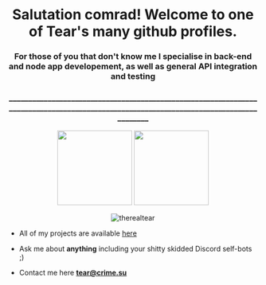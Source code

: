 

<h1 align="center">Salutation comrad! Welcome to one of Tear's many github profiles. </h1>
<h3 align="center">For those of you that don't know me I specialise in back-end and node app developement, as well as general API integration and testing</h3>
<h3 align="center">________________________________________________________________________________________________________________________________________</h3>
<p align="left">
<p align="center">
<img height="150px" src="https://github-readme-stats.vercel.app/api?username=therealtear&show_icons=true&theme=tokyonight&hide_title=true&count_private=true" />
<img height="150px" src="https://github-readme-stats.vercel.app/api/top-langs/?username=therealtear&layout=compact,Makefile&text_color=daf7dc&bg_color=151515" />
</p>
<p align="center">
  <img src="https://komarev.com/ghpvc/?username=therealtear" alt="therealtear" />
</p>


- All of my projects are available  [here](https://github.com/therealtear?tab=repositories)

- Ask me about **anything** including your shitty skidded Discord self-bots ;)

- Contact me here **tear@crime.su**






